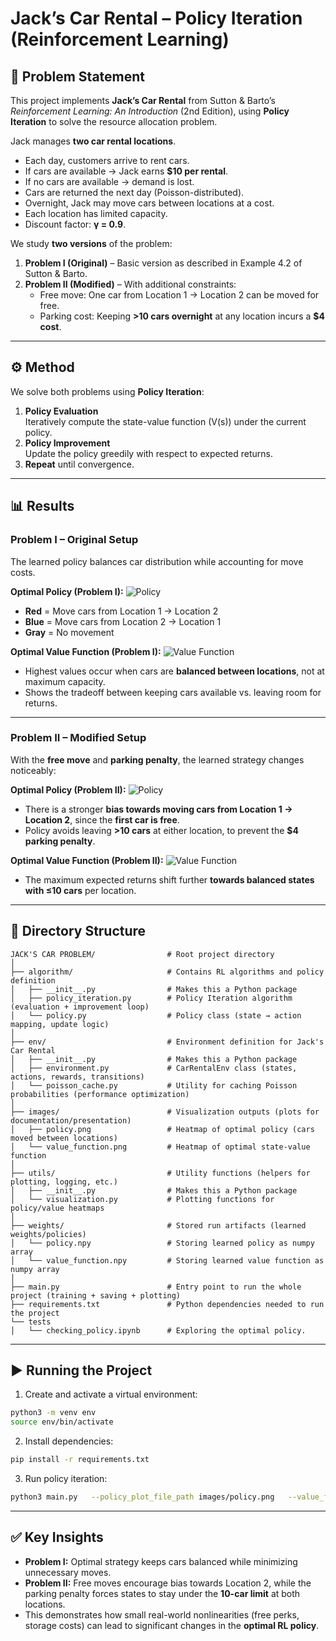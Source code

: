 # Jack’s Car Rental – Policy Iteration (Reinforcement Learning)

## 📖 Problem Statement
This project implements **Jack’s Car Rental** from Sutton & Barto’s *Reinforcement Learning: An Introduction* (2nd Edition), using **Policy Iteration** to solve the resource allocation problem.

Jack manages **two car rental locations**.  
- Each day, customers arrive to rent cars.  
- If cars are available → Jack earns **$10 per rental**.  
- If no cars are available → demand is lost.  
- Cars are returned the next day (Poisson-distributed).  
- Overnight, Jack may move cars between locations at a cost.  
- Each location has limited capacity.  
- Discount factor: **γ = 0.9**.

We study **two versions** of the problem:  
1. **Problem I (Original)** – Basic version as described in Example 4.2 of Sutton & Barto.  
2. **Problem II (Modified)** – With additional constraints:  
   - Free move: One car from Location 1 → Location 2 can be moved for free.  
   - Parking cost: Keeping **>10 cars overnight** at any location incurs a **$4 cost**.  

---

## ⚙️ Method
We solve both problems using **Policy Iteration**:
1. **Policy Evaluation**  
   Iteratively compute the state-value function \(V(s)\) under the current policy.  
2. **Policy Improvement**  
   Update the policy greedily with respect to expected returns.  
3. **Repeat** until convergence.

---

## 📊 Results

### Problem I – Original Setup
The learned policy balances car distribution while accounting for move costs.  

**Optimal Policy (Problem I):**
![Policy](../Jack's%20Car%20Problem%20-%20I/images/policy.png)

- **Red** = Move cars from Location 1 → Location 2  
- **Blue** = Move cars from Location 2 → Location 1  
- **Gray** = No movement  

**Optimal Value Function (Problem I):**
![Value Function](../Jack's%20Car%20Problem%20-%20I/images/value_function.png)

- Highest values occur when cars are **balanced between locations**, not at maximum capacity.  
- Shows the tradeoff between keeping cars available vs. leaving room for returns.  

---

### Problem II – Modified Setup
With the **free move** and **parking penalty**, the learned strategy changes noticeably:

**Optimal Policy (Problem II):**
![Policy](images/policy.png)

- There is a stronger **bias towards moving cars from Location 1 → Location 2**, since the **first car is free**.  
- Policy avoids leaving **>10 cars** at either location, to prevent the **$4 parking penalty**.  

**Optimal Value Function (Problem II):**
![Value Function](images/value_function.png)

- The maximum expected returns shift further **towards balanced states with ≤10 cars** per location.   

---

## 📂 Directory Structure
```
JACK'S CAR PROBLEM/                # Root project directory
│
├── algorithm/                     # Contains RL algorithms and policy definition
│   ├── __init__.py                # Makes this a Python package
│   ├── policy_iteration.py        # Policy Iteration algorithm (evaluation + improvement loop)
│   └── policy.py                  # Policy class (state → action mapping, update logic)
│
├── env/                           # Environment definition for Jack's Car Rental
│   ├── __init__.py                # Makes this a Python package
│   ├── environment.py             # CarRentalEnv class (states, actions, rewards, transitions)
│   └── poisson_cache.py           # Utility for caching Poisson probabilities (performance optimization)
│
├── images/                        # Visualization outputs (plots for documentation/presentation)
│   ├── policy.png                 # Heatmap of optimal policy (cars moved between locations)
│   └── value_function.png         # Heatmap of optimal state-value function
│
├── utils/                         # Utility functions (helpers for plotting, logging, etc.)
│   ├── __init__.py                # Makes this a Python package
│   └── visualization.py           # Plotting functions for policy/value heatmaps
│
├── weights/                       # Stored run artifacts (learned weights/policies)
│   └── policy.npy                 # Storing learned policy as numpy array
│   └── value_function.npy         # Storing learned value function as numpy array
│
├── main.py                        # Entry point to run the whole project (training + saving + plotting)
├── requirements.txt               # Python dependencies needed to run the project
└── tests                          
│   └── checking_policy.ipynb      # Exploring the optimal policy.

```

---

## ▶️ Running the Project

1. Create and activate a virtual environment:
```bash
python3 -m venv env
source env/bin/activate
```

2. Install dependencies:
```bash
pip install -r requirements.txt
```

3. Run policy iteration:
```bash
python3 main.py   --policy_plot_file_path images/policy.png   --value_function_plot_file_path images/value_function.png   --policy_data_file_path weights/policy.npy   --value_data_file_path weights/value_function.npy
```

---

## ✅ Key Insights
- **Problem I:** Optimal strategy keeps cars balanced while minimizing unnecessary moves.  
- **Problem II:** Free moves encourage bias towards Location 2, while the parking penalty forces states to stay under the **10-car limit** at both locations.  
- This demonstrates how small real-world nonlinearities (free perks, storage costs) can lead to significant changes in the **optimal RL policy**.  
